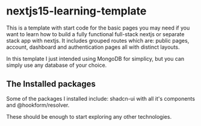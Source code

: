 # nextjs15-learning-template
This is a template with start code for the basic pages you may need if you want to learn how to build a fully functional full-stack nextjs or separate stack app with nextjs. It includes grouped routes which are: public pages, account, dashboard and authentication pages all with distinct layouts.

In this template I just intended using MongoDB for simplicy, but you can simply use any database of your choice.

## The Installed packages
Some of the packages I installed include: shadcn-ui with all it's components and @hookform/resolver.

These should be enough to start exploring any other technologies.
